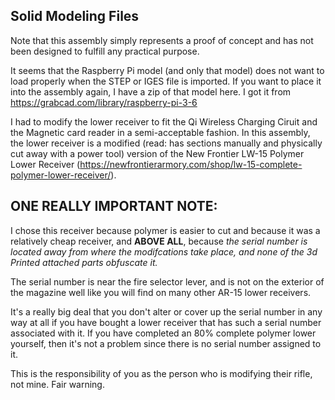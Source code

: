 Solid Modeling Files
----------------
Note that this assembly simply represents a proof of concept and has not been designed to fulfill any practical purpose.

It seems that the Raspberry Pi model (and only that model) does not want to load properly when the STEP or IGES file is imported. If you want to place it into the assembly again, I have a zip of that model here. I got it from https://grabcad.com/library/raspberry-pi-3-6

I had to modify the lower receiver to fit the Qi Wireless Charging Ciruit and the Magnetic card reader in a semi-acceptable fashion.
In this assembly, the lower receiver is a modified (read: has sections manually and physically cut away with a power tool) version of the New Frontier LW-15 Polymer Lower Receiver (https://newfrontierarmory.com/shop/lw-15-complete-polymer-lower-receiver/). 

**ONE REALLY IMPORTANT NOTE:**
-----------------------------
I chose this receiver because polymer is easier to cut and because it was a relatively cheap receiver, and **ABOVE ALL**, because *the serial number is located away from where the modifcations take place, and none of the 3d Printed attached parts obfuscate it.*

The serial number is near the fire selector lever, and is not on the exterior of the magazine well like you will find on many other AR-15 lower receivers.

It's a really big deal that you don't alter or cover up the serial number in any way at all if you have bought a lower receiver that has such a serial number associated with it. If you have completed an 80% complete polymer lower yourself, then it's not a problem since there is no serial number assigned to it.

This is the responsibility of you as the person who is modifying their rifle, not mine. Fair warning.

